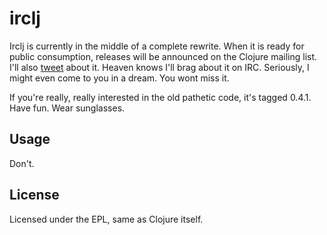 # irclj

Irclj is currently in the middle of a complete rewrite. When it is ready for public consumption, releases will be announced on the Clojure mailing list. I'll also [tweet](http://twitter.com/IORayne) about it. Heaven knows I'll brag about it on IRC. Seriously, I might even come to you in a dream. You wont miss it.

If you're really, really interested in the old pathetic code, it's tagged 0.4.1. Have fun. Wear sunglasses.

## Usage

Don't.

## License

Licensed under the EPL, same as Clojure itself.
